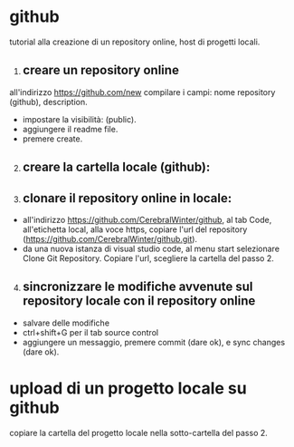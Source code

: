 # github
tutorial alla creazione di un repository online, host di progetti locali.

1. ## creare un repository online
all'indirizzo https://github.com/new
compilare i campi:
nome repository (github), description.
- impostare la visibilità:
(public).
- aggiungere il readme file.
- premere create.

2. ## creare la cartella locale (github):

3. ## clonare il repository online in locale:
- all'indirizzo https://github.com/CerebralWinter/github,
al tab Code, all'etichetta local, alla voce https, copiare l'url del repository (https://github.com/CerebralWinter/github.git).
- da una nuova istanza di visual studio code, al menu start selezionare Clone Git Repository. Copiare l'url, scegliere la cartella del passo 2.

4. ## sincronizzare le modifiche avvenute sul repository locale con il repository online
- salvare delle modifiche
- ctrl+shift+G per il tab source control
- aggiungere un messaggio, premere commit (dare ok), e sync changes (dare ok).
# upload di un progetto locale su github
copiare la cartella del progetto locale nella sotto-cartella del passo 2.



  
